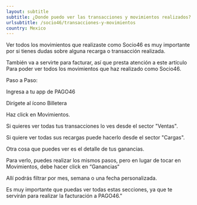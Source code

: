 ```yaml
---
layout: subtitle
subtitle: ¿Donde puedo ver las transacciones y movimientos realizados?
urlsubtitle: /socio46/transacciones-y-movimientos
country: Mexico
---
```

Ver todos los movimientos que realizaste como Socio46 es muy importante por si tienes dudas sobre alguna recarga o transacción realizada.

También va a servirte para facturar, así que presta atención a este artículo Para poder ver todos los movimientos que haz realizado como Socio46.

Paso a Paso:

Ingresa a tu app de PAGO46

Dirígete al ícono Billetera

Haz click en Movimientos.

Si quieres ver todas tus transacciones lo ves desde el sector \"Ventas\".

Si quiere ver todas sus recargas puede hacerlo desde el sector \"Cargas\".

Otra cosa que puedes ver es el detalle de tus ganancias.

Para verlo, puedes realizar los mismos pasos, pero en lugar de tocar en Movimientos, debe hacer click en “Ganancias“

Allí podrás filtrar por mes, semana o una fecha personalizada. 

Es muy importante que puedas ver todas estas secciones, ya que te servirán para realizar la facturación a PAGO46."